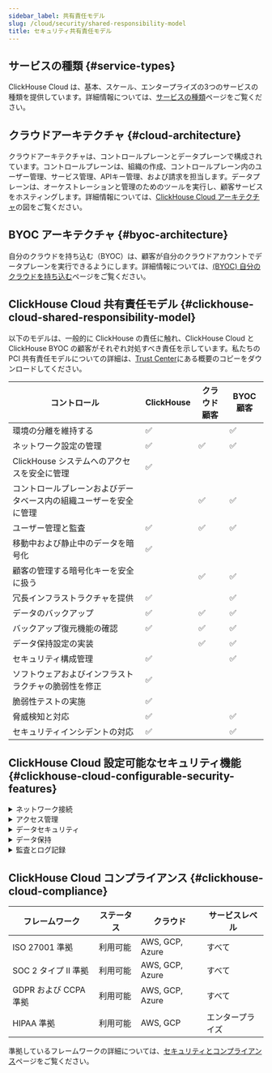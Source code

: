 ```yaml
---
sidebar_label: 共有責任モデル
slug: /cloud/security/shared-responsibility-model
title: セキュリティ共有責任モデル
---
```


## サービスの種類 {#service-types}

ClickHouse Cloud は、基本、スケール、エンタープライズの3つのサービスの種類を提供しています。詳細情報については、[サービスの種類](/cloud/manage/cloud-tiers)ページをご覧ください。

## クラウドアーキテクチャ {#cloud-architecture}

クラウドアーキテクチャは、コントロールプレーンとデータプレーンで構成されています。コントロールプレーンは、組織の作成、コントロールプレーン内のユーザー管理、サービス管理、APIキー管理、および請求を担当します。データプレーンは、オーケストレーションと管理のためのツールを実行し、顧客サービスをホスティングします。詳細情報については、[ClickHouse Cloud アーキテクチャ](/cloud/reference/architecture)の図をご覧ください。

## BYOC アーキテクチャ {#byoc-architecture}

自分のクラウドを持ち込む（BYOC）は、顧客が自分のクラウドアカウントでデータプレーンを実行できるようにします。詳細情報については、[(BYOC) 自分のクラウドを持ち込む](/cloud/reference/byoc)ページをご覧ください。

## ClickHouse Cloud 共有責任モデル {#clickhouse-cloud-shared-responsibility-model}
以下のモデルは、一般的に ClickHouse の責任に触れ、ClickHouse Cloud と ClickHouse BYOC の顧客がそれぞれ対処すべき責任を示しています。私たちの PCI 共有責任モデルについての詳細は、[Trust Center](https://trust.clickhouse.com)にある概要のコピーをダウンロードしてください。

| コントロール                                                           | ClickHouse         | クラウド顧客        | BYOC 顧客          |
|-----------------------------------------------------------------------|--------------------|---------------------|---------------------|
| 環境の分離を維持する                                                   | :white_check_mark: |                     | :white_check_mark:  |
| ネットワーク設定の管理                                                | :white_check_mark: | :white_check_mark:  | :white_check_mark:  |
| ClickHouse システムへのアクセスを安全に管理                          | :white_check_mark: |                     |                     |
| コントロールプレーンおよびデータベース内の組織ユーザーを安全に管理 |                    | :white_check_mark:  | :white_check_mark:  |
| ユーザー管理と監査                                                   | :white_check_mark: | :white_check_mark:  | :white_check_mark:  |
| 移動中および静止中のデータを暗号化                                    | :white_check_mark: |                     |                     |
| 顧客の管理する暗号化キーを安全に扱う                                  |                    | :white_check_mark:  | :white_check_mark:  |
| 冗長インフラストラクチャを提供                                        | :white_check_mark: |                     | :white_check_mark:  |
| データのバックアップ                                                   | :white_check_mark: | :white_check_mark:  | :white_check_mark:  |
| バックアップ復元機能の確認                                           | :white_check_mark: | :white_check_mark:  | :white_check_mark:  |
| データ保持設定の実装                                                 |                    | :white_check_mark:  | :white_check_mark:  |
| セキュリティ構成管理                                                 | :white_check_mark: |                     | :white_check_mark:  |
| ソフトウェアおよびインフラストラクチャの脆弱性を修正                 | :white_check_mark: |                     |                     |
| 脆弱性テストの実施                                                   | :white_check_mark: |                     |                     |
| 脅威検知と対応                                                     | :white_check_mark: |                     | :white_check_mark:  |
| セキュリティインシデントの対応                                        | :white_check_mark: |                     | :white_check_mark:  |

## ClickHouse Cloud 設定可能なセキュリティ機能 {#clickhouse-cloud-configurable-security-features}

<details>
  <summary>ネットワーク接続</summary>

  | 設定                                                                                              | ステータス | クラウド             | サービスレベル        |  
  |--------------------------------------------------------------------------------------------------|-----------|--------------------|----------------------|
  | [IP フィルター](/cloud/security/setting-ip-filters) でサービスへの接続を制限                  | 利用可能   | AWS, GCP, Azure    | すべて                |
  | [プライベートリンク](/cloud/security/private-link-overview) でサービスに安全に接続            | 利用可能   | AWS, GCP, Azure    | スケールまたはエンタープライズ  |
  
</details>
<details>
  <summary>アクセス管理</summary>

  
  | 設定                                                                                              | ステータス | クラウド             | サービスレベル           |  
  |--------------------------------------------------------------------------------------------------|-----------|--------------------|-------------------------|
  | コントロールプレーンでの [標準の役割ベースのアクセス](/cloud/security/cloud-access-management)    | 利用可能   | AWS, GCP, Azure     | すべて                  | 
  | [多要素認証 (MFA)](/cloud/security/cloud-authentication#multi-factor-authentication)            | 利用可能   | AWS, GCP, Azure     | すべて                  |
  | コントロールプレーン用の [SAML シングルサインオン](/cloud/security/saml-setup)                | プレビュー  | AWS, GCP, Azure    | エンタープライズ        |
  | データベース内の [細かい役割ベースのアクセス制御](/cloud/security/cloud-access-management#database-roles) | 利用可能   | AWS, GCP, Azure     | すべて                  |
  
</details>
<details>
  <summary>データセキュリティ</summary>

  | 設定                                                                                              | ステータス | クラウド             | サービスレベル           |  
  |--------------------------------------------------------------------------------------------------|-----------|--------------------|-------------------------|
  | [クラウドプロバイダーとリージョン](/cloud/reference/supported-regions)の選択                  | 利用可能   | AWS, GCP, Azure     | すべて                  |
  | 限定的な [無料のデイリーバックアップ](/cloud/manage/backups#default-backup-policy)            | 利用可能   | AWS, GCP, Azure     | すべて                  |
  | [カスタムバックアップ設定](/cloud/manage/backups#configurable-backups)が利用可能             | 利用可能   | GCP, AWS, Azure     | スケールまたはエンタープライズ     |
  | [顧客管理の暗号化キー (CMEK)](/cloud/security/cmek) による透過的な<br/>データ暗号化が利用可能  | 利用可能   | AWS                | スケールまたはエンタープライズ |
  | [フィールドレベルの暗号化](/sql-reference/functions/encryption-functions)と手動キー管理による細かな暗号化 | 利用可能   | GCP, AWS, Azure     | すべて                  |

  
</details>
<details>
  <summary>データ保持</summary>

  | 設定                                                                                              | ステータス | クラウド             | サービスレベル           |  
  |--------------------------------------------------------------------------------------------------|-----------|--------------------|-------------------------|
  | [有効期限 (TTL)](/sql-reference/statements/alter/ttl) 設定で保持を管理                       | 利用可能   | AWS, GCP, Azure     | すべて                  |
  | [ALTER TABLE DELETE](/sql-reference/statements/alter/delete) による大量削除アクション        | 利用可能   | AWS, GCP, Azure     | すべて                  |
  | [軽量削除](/sql-reference/statements/delete) による制御された削除アクティビティ              | 利用可能   | AWS, GCP, Azure     | すべて                  |
  
</details>
<details>
  <summary>監査とログ記録</summary>

  | 設定                                                                                              | ステータス | クラウド             | サービスレベル           |  
  |--------------------------------------------------------------------------------------------------|-----------|--------------------|-------------------------|
  | コントロールプレーンアクティビティ用の [監査ログ](/cloud/security/audit-logging)             | 利用可能   | AWS, GCP, Azure     | すべて                  |
  | データベースアクティビティ用の [セッションログ](/operations/system-tables/session_log)         | 利用可能   | AWS, GCP, Azure     | すべて                  |
  | データベースアクティビティ用の [クエリログ](/operations/system-tables/query_log)              | 利用可能   | AWS, GCP, Azure     | すべて                  |
  
</details>

## ClickHouse Cloud コンプライアンス {#clickhouse-cloud-compliance}

  | フレームワーク                                                                                  | ステータス | クラウド             | サービスレベル           |  
  |--------------------------------------------------------------------------------------------------|-----------|--------------------|-------------------------|
  | ISO 27001 準拠                                                                                 | 利用可能   | AWS, GCP, Azure     | すべて                  |
  | SOC 2 タイプ II 準拠                                                                           | 利用可能   | AWS, GCP, Azure     | すべて                  |
  | GDPR および CCPA 準拠                                                                           | 利用可能   | AWS, GCP, Azure     | すべて                  |
  | HIPAA 準拠                                                                                     | 利用可能   | AWS, GCP            | エンタープライズ            |

  準拠しているフレームワークの詳細については、[セキュリティとコンプライアンス](/cloud/security/security-and-compliance)ページをご覧ください。
